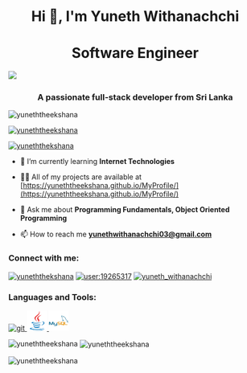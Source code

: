 <h1 align="center">Hi 👋, I'm Yuneth Withanachchi</h1>
<h1 align="center">Software Engineer</h1>
<img src="https://learnwithshikha.com/wp-content/uploads/2021/01/web-deve.png">
<h3 align="center">A passionate full-stack developer from Sri Lanka</h3>

<p align="left"> <img src="https://komarev.com/ghpvc/?username=yuneththeekshana&label=Profile%20views&color=0e75b6&style=flat" alt="yuneththeekshana" /> </p>

<p align="left"> <a href="https://github.com/ryo-ma/github-profile-trophy"><img src="https://github-profile-trophy.vercel.app/?username=yuneththeekshana" alt="yuneththeekshana" /></a> </p>

<p align="left"> <a href="https://twitter.com/yuneththekshana" target="blank"><img src="https://img.shields.io/twitter/follow/yuneththekshana?logo=twitter&style=for-the-badge" alt="yuneththekshana" /></a> </p>

- 🌱 I’m currently learning **Internet Technologies**

- 👨‍💻 All of my projects are available at [https://yuneththeekshana.github.io/MyProfile/](https://yuneththeekshana.github.io/MyProfile/)

- 💬 Ask me about **Programming Fundamentals, Object Oriented Programming**

- 📫 How to reach me **yunethwithanachchi03@gmail.com**

<h3 align="left">Connect with me:</h3>
<p align="left">
<a href="https://twitter.com/yuneththekshana" target="blank"><img align="center" src="https://raw.githubusercontent.com/rahuldkjain/github-profile-readme-generator/master/src/images/icons/Social/twitter.svg" alt="yuneththekshana" height="30" width="40" /></a>
<a href="https://stackoverflow.com/users/user:19265317" target="blank"><img align="center" src="https://raw.githubusercontent.com/rahuldkjain/github-profile-readme-generator/master/src/images/icons/Social/stack-overflow.svg" alt="user:19265317" height="30" width="40" /></a>
<a href="https://instagram.com/yuneth_withanachchi" target="blank"><img align="center" src="https://raw.githubusercontent.com/rahuldkjain/github-profile-readme-generator/master/src/images/icons/Social/instagram.svg" alt="yuneth_withanachchi" height="30" width="40" /></a>
</p>

<h3 align="left">Languages and Tools:</h3>
<p align="left"> <a href="https://git-scm.com/" target="_blank" rel="noreferrer"> <img src="https://www.vectorlogo.zone/logos/git-scm/git-scm-icon.svg" alt="git" width="40" height="40"/> </a> <a href="https://www.java.com" target="_blank" rel="noreferrer"> <img src="https://raw.githubusercontent.com/devicons/devicon/master/icons/java/java-original.svg" alt="java" width="40" height="40"/> </a> <a href="https://www.mysql.com/" target="_blank" rel="noreferrer"> <img src="https://raw.githubusercontent.com/devicons/devicon/master/icons/mysql/mysql-original-wordmark.svg" alt="mysql" width="40" height="40"/> </a> </p>

<p><img align="left" src="https://github-readme-stats.vercel.app/api/top-langs?username=yuneththeekshana&show_icons=true&locale=en&layout=compact" alt="yuneththeekshana" /></p>

<p>&nbsp;<img align="center" src="https://github-readme-stats.vercel.app/api?username=yuneththeekshana&show_icons=true&locale=en" alt="yuneththeekshana" /></p>

<p><img align="center" src="https://github-readme-streak-stats.herokuapp.com/?user=yuneththeekshana&" alt="yuneththeekshana" /></p>
